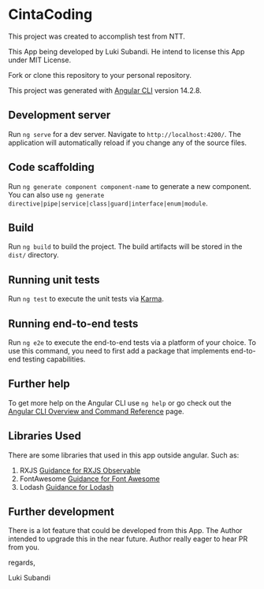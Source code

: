 # CintaCoding

This project was created to accomplish test from NTT.

This App being developed by Luki Subandi. He intend to license this App under MIT License.

Fork or clone this repository to your personal repository.

This project was generated with [Angular CLI](https://github.com/angular/angular-cli) version 14.2.8.

## Development server

Run `ng serve` for a dev server. Navigate to `http://localhost:4200/`. The application will automatically reload if you change any of the source files.

## Code scaffolding

Run `ng generate component component-name` to generate a new component. You can also use `ng generate directive|pipe|service|class|guard|interface|enum|module`.

## Build

Run `ng build` to build the project. The build artifacts will be stored in the `dist/` directory.

## Running unit tests

Run `ng test` to execute the unit tests via [Karma](https://karma-runner.github.io).

## Running end-to-end tests

Run `ng e2e` to execute the end-to-end tests via a platform of your choice. To use this command, you need to first add a package that implements end-to-end testing capabilities.

## Further help

To get more help on the Angular CLI use `ng help` or go check out the [Angular CLI Overview and Command Reference](https://angular.io/cli) page.

## Libraries Used

There are some libraries that used in this app outside angular. Such as:

1. RXJS [Guidance for RXJS Observable](https://rxjs.dev/guide/observable)
2. FontAwesome [Guidance for Font Awesome](https://www.npmjs.com/package/@fortawesome/angular-fontawesome)
3. Lodash [Guidance for Lodash](https://github.com/lodash/lodash)

## Further development

There is a lot feature that could be developed from this App. The Author intended to upgrade this in the near future. Author really eager to hear PR from you.

regards,

Luki Subandi

